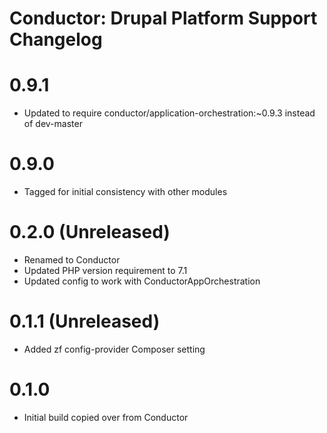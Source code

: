 Conductor: Drupal Platform Support Changelog
==============================================

# 0.9.1
- Updated to require conductor/application-orchestration:~0.9.3 instead of dev-master

# 0.9.0
- Tagged for initial consistency with other modules

# 0.2.0 (Unreleased)
- Renamed to Conductor
- Updated PHP version requirement to 7.1
- Updated config to work with ConductorAppOrchestration

# 0.1.1 (Unreleased)
- Added zf config-provider Composer setting

# 0.1.0
- Initial build copied over from Conductor

